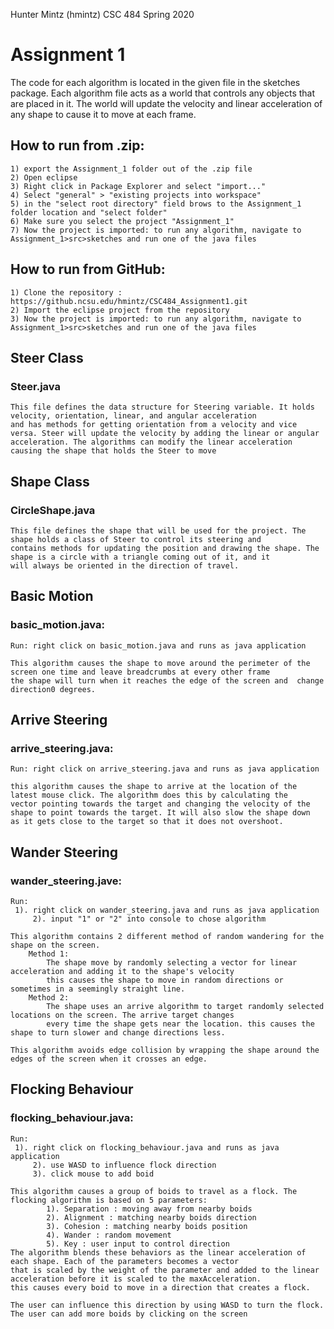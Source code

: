 Hunter Mintz (hmintz)
CSC 484 Spring 2020

# Assignment 1

The code for each algorithm is located in the given file in the sketches package. Each algorithm file acts as a world that
controls any objects that are placed in it. The world will update the velocity and linear acceleration of any shape to cause it 
to move at each frame.

## How to run from .zip:
	1) export the Assignment_1 folder out of the .zip file
	2) Open eclipse
	3) Right click in Package Explorer and select "import..."
	4) Select "general" > "existing projects into workspace"
	5) in the "select root directory" field brows to the Assignment_1 folder location and "select folder"
	6) Make sure you select the project "Assignment_1"
	7) Now the project is imported: to run any algorithm, navigate to Assignment_1>src>sketches and run one of the java files
	
## How to run from GitHub:
	1) Clone the repository : https://github.ncsu.edu/hmintz/CSC484_Assignment1.git
	2) Import the eclipse project from the repository
	3) Now the project is imported: to run any algorithm, navigate to Assignment_1>src>sketches and run one of the java files
	
	
	

## Steer Class
### Steer.java
	This file defines the data structure for Steering variable. It holds velocity, orientation, linear, and angular acceleration
	and has methods for getting orientation from a velocity and vice versa. Steer will update the velocity by adding the linear or angular 
	acceleration. The algorithms can modify the linear acceleration causing the shape that holds the Steer to move
	
	
## Shape Class
### CircleShape.java
	This file defines the shape that will be used for the project. The shape holds a class of Steer to control its steering and 
	contains methods for updating the position and drawing the shape. The shape is a circle with a triangle coming out of it, and it 
	will always be oriented in the direction of travel.
	
	
	
## Basic Motion
### basic_motion.java: 
	Run: right click on basic_motion.java and runs as java application
	
	This algorithm causes the shape to move around the perimeter of the screen one time and leave breadcrumbs at every other frame
	the shape will turn when it reaches the edge of the screen and  change direction0 degrees.
	
	
	
	
## Arrive Steering
### arrive_steering.java:
	Run: right click on arrive_steering.java and runs as java application
	
	this algorithm causes the shape to arrive at the location of the latest mouse click. The algorithm does this by calculating the
	vector pointing towards the target and changing the velocity of the shape to point towards the target. It will also slow the shape down 
	as it gets close to the target so that it does not overshoot.
	
	
	
	
## Wander Steering
### wander_steering.jave:
	Run: 
     1). right click on wander_steering.java and runs as java application
		 2). input "1" or "2" into console to chose algorithm
		 
	This algorithm contains 2 different method of random wandering for the shape on the screen.
		Method 1: 
			The shape move by randomly selecting a vector for linear acceleration and adding it to the shape's velocity
			this causes the shape to move in random directions or sometimes in a seemingly straight line.
		Method 2:
			The shape uses an arrive algorithm to target randomly selected locations on the screen. The arrive target changes
			every time the shape gets near the location. this causes the shape to turn slower and change directions less.
			
	This algorithm avoids edge collision by wrapping the shape around the edges of the screen when it crosses an edge.
	
	
	
## Flocking Behaviour
### flocking_behaviour.java:
	Run: 
     1). right click on flocking_behaviour.java and runs as java application
		 2). use WASD to influence flock direction
		 3). click mouse to add boid
		 
	This algorithm causes a group of boids to travel as a flock. The  flocking algorithm is based on 5 parameters:
 	 	 	1). Separation : moving away from nearby boids
 	 	 	2). Alignment : matching nearby boids direction
 	 	 	3). Cohesion : matching nearby boids position
 	 	 	4). Wander : random movement
 	 	 	5). Key : user input to control direction
 	The algorithm blends these behaviors as the linear acceleration of each shape. Each of the parameters becomes a vector
 	that is scaled by the weight of the parameter and added to the linear acceleration before it is scaled to the maxAcceleration.
 	this causes every boid to move in a direction that creates a flock.
 	
 	The user can influence this direction by using WASD to turn the flock.
 	The user can add more boids by clicking on the screen
